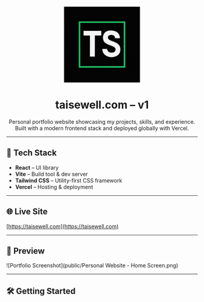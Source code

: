 <p align="center">
  <img src="public/Initials Logo.png" alt="TS Logo" width="200">
</p>

<h1 align="center"> 
    taisewell.com – v1
</h1>
<p align="center">
    Personal portfolio website showcasing my projects, skills, and experience.  
    Built with a modern frontend stack and deployed globally with Vercel.
</p>

---

## 🚀 Tech Stack
- **React** – UI library
- **Vite** – Build tool & dev server
- **Tailwind CSS** – Utility-first CSS framework
- **Vercel** – Hosting & deployment

---

## 🌐 Live Site
[https://taisewell.com](https://taisewell.com)

---

## 📸 Preview
![Portfolio Screenshot](public/Personal Website - Home Screen.png)

---

## 🛠 Getting Started
